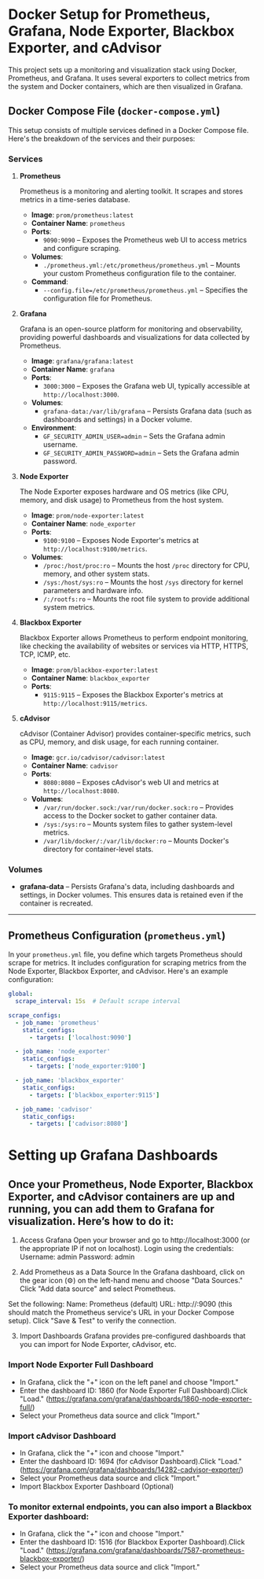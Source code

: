 # Docker Setup for Prometheus, Grafana, Node Exporter, Blackbox Exporter, and cAdvisor

This project sets up a monitoring and visualization stack using Docker, Prometheus, and Grafana. It uses several exporters to collect metrics from the system and Docker containers, which are then visualized in Grafana.

## Docker Compose File (`docker-compose.yml`)

This setup consists of multiple services defined in a Docker Compose file. Here's the breakdown of the services and their purposes:

### Services

1. **Prometheus**

   Prometheus is a monitoring and alerting toolkit. It scrapes and stores metrics in a time-series database.

   - **Image**: `prom/prometheus:latest`
   - **Container Name**: `prometheus`
   - **Ports**:
     - `9090:9090` – Exposes the Prometheus web UI to access metrics and configure scraping.
   - **Volumes**:
     - `./prometheus.yml:/etc/prometheus/prometheus.yml` – Mounts your custom Prometheus configuration file to the container.
   - **Command**:
     - `--config.file=/etc/prometheus/prometheus.yml` – Specifies the configuration file for Prometheus.

2. **Grafana**

   Grafana is an open-source platform for monitoring and observability, providing powerful dashboards and visualizations for data collected by Prometheus.

   - **Image**: `grafana/grafana:latest`
   - **Container Name**: `grafana`
   - **Ports**:
     - `3000:3000` – Exposes the Grafana web UI, typically accessible at `http://localhost:3000`.
   - **Volumes**:
     - `grafana-data:/var/lib/grafana` – Persists Grafana data (such as dashboards and settings) in a Docker volume.
   - **Environment**:
     - `GF_SECURITY_ADMIN_USER=admin` – Sets the Grafana admin username.
     - `GF_SECURITY_ADMIN_PASSWORD=admin` – Sets the Grafana admin password.

3. **Node Exporter**

   The Node Exporter exposes hardware and OS metrics (like CPU, memory, and disk usage) to Prometheus from the host system.

   - **Image**: `prom/node-exporter:latest`
   - **Container Name**: `node_exporter`
   - **Ports**:
     - `9100:9100` – Exposes Node Exporter's metrics at `http://localhost:9100/metrics`.
   - **Volumes**:
     - `/proc:/host/proc:ro` – Mounts the host `/proc` directory for CPU, memory, and other system stats.
     - `/sys:/host/sys:ro` – Mounts the host `/sys` directory for kernel parameters and hardware info.
     - `/:/rootfs:ro` – Mounts the root file system to provide additional system metrics.

4. **Blackbox Exporter**

   Blackbox Exporter allows Prometheus to perform endpoint monitoring, like checking the availability of websites or services via HTTP, HTTPS, TCP, ICMP, etc.

   - **Image**: `prom/blackbox-exporter:latest`
   - **Container Name**: `blackbox_exporter`
   - **Ports**:
     - `9115:9115` – Exposes the Blackbox Exporter's metrics at `http://localhost:9115/metrics`.

5. **cAdvisor**

   cAdvisor (Container Advisor) provides container-specific metrics, such as CPU, memory, and disk usage, for each running container.

   - **Image**: `gcr.io/cadvisor/cadvisor:latest`
   - **Container Name**: `cadvisor`
   - **Ports**:
     - `8080:8080` – Exposes cAdvisor's web UI and metrics at `http://localhost:8080`.
   - **Volumes**:
     - `/var/run/docker.sock:/var/run/docker.sock:ro` – Provides access to the Docker socket to gather container data.
     - `/sys:/sys:ro` – Mounts system files to gather system-level metrics.
     - `/var/lib/docker/:/var/lib/docker:ro` – Mounts Docker's directory for container-level stats.

### Volumes

- **grafana-data** – Persists Grafana's data, including dashboards and settings, in Docker volumes. This ensures data is retained even if the container is recreated.

---

## Prometheus Configuration (`prometheus.yml`)

In your `prometheus.yml` file, you define which targets Prometheus should scrape for metrics. It includes configuration for scraping metrics from the Node Exporter, Blackbox Exporter, and cAdvisor. Here's an example configuration:

```yaml
global:
  scrape_interval: 15s  # Default scrape interval

scrape_configs:
  - job_name: 'prometheus'
    static_configs:
      - targets: ['localhost:9090']

  - job_name: 'node_exporter'
    static_configs:
      - targets: ['node_exporter:9100']

  - job_name: 'blackbox_exporter'
    static_configs:
      - targets: ['blackbox_exporter:9115']

  - job_name: 'cadvisor'
    static_configs:
      - targets: ['cadvisor:8080']

```

# Setting up Grafana Dashboards
## Once your Prometheus, Node Exporter, Blackbox Exporter, and cAdvisor containers are up and running, you can add them to Grafana for visualization. Here’s how to do it:

1. Access Grafana
Open your browser and go to http://localhost:3000 (or the appropriate IP if not on localhost).
Login using the credentials:
Username: admin
Password: admin

2. Add Prometheus as a Data Source
In the Grafana dashboard, click on the gear icon (⚙️) on the left-hand menu and choose "Data Sources."
Click "Add data source" and select Prometheus.

Set the following:
Name: Prometheus (default)
URL: http://<server ip>:9090 (this should match the Prometheus service's URL in your Docker Compose setup).
Click "Save & Test" to verify the connection.

3. Import Dashboards
Grafana provides pre-configured dashboards that you can import for Node Exporter, cAdvisor, etc.

### Import Node Exporter Full Dashboard
- In Grafana, click the "+" icon on the left panel and choose "Import."
- Enter the dashboard ID: 1860 (for Node Exporter Full Dashboard).Click "Load." (https://grafana.com/grafana/dashboards/1860-node-exporter-full/)
- Select your Prometheus data source and click "Import."

### Import cAdvisor Dashboard
- In Grafana, click the "+" icon and choose "Import."
- Enter the dashboard ID: 1694 (for cAdvisor Dashboard).Click "Load." (https://grafana.com/grafana/dashboards/14282-cadvisor-exporter/)
- Select your Prometheus data source and click "Import."
- Import Blackbox Exporter Dashboard (Optional)

### To monitor external endpoints, you can also import a Blackbox Exporter dashboard:

- In Grafana, click the "+" icon and choose "Import."
- Enter the dashboard ID: 1516 (for Blackbox Exporter Dashboard).Click "Load." (https://grafana.com/grafana/dashboards/7587-prometheus-blackbox-exporter/)
- Select your Prometheus data source and click "Import."
```
